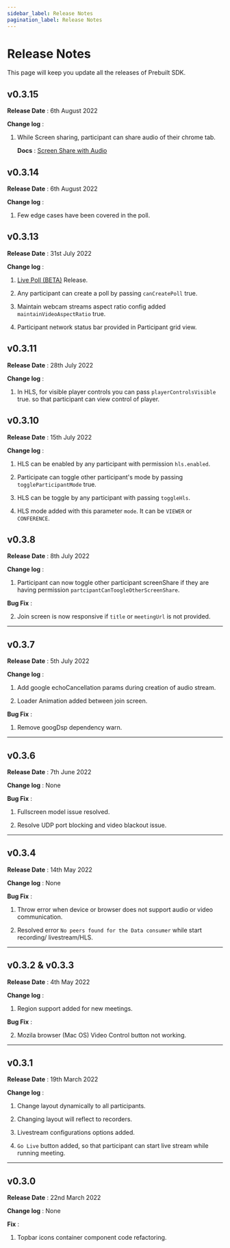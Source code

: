 ```yaml
---
sidebar_label: Release Notes
pagination_label: Release Notes
---
```


# Release Notes

This page will keep you update all the releases of Prebuilt SDK.

## v0.3.15

**Release Date** : 6th August 2022

**Change log** :

1. While Screen sharing, participant can share audio of their chrome tab.

   **Docs** : [Screen Share with Audio](https://docs.videosdk.live/prebuilt/guide/prebuilt-video-and-audio-calling/features/screenshare#screen-share-with-audio)

## v0.3.14

**Release Date** : 6th August 2022

**Change log** :

1. Few edge cases have been covered in the poll.

## v0.3.13

**Release Date** : 31st July 2022

**Change log** :

1. [Live Poll (BETA)](https://docs.videosdk.live/prebuilt/guide/prebuilt-video-and-audio-calling/features/live-poll) Release.

2. Any participant can create a poll by passing `canCreatePoll` true.

3. Maintain webcam streams aspect ratio config added `maintainVideoAspectRatio` true.

4. Participant network status bar provided in Participant grid view.

## v0.3.11

**Release Date** : 28th July 2022

**Change log** :

1. In HLS, for visible player controls you can pass `playerControlsVisible` true. so that participant can view control of player.

## v0.3.10

**Release Date** : 15th July 2022

**Change log** :

1. HLS can be enabled by any participant with permission `hls.enabled`.

2. Participate can toggle other participant's mode by passing `toggleParticipantMode` true.

3. HLS can be toggle by any participant with passing `toggleHls`.

4. HLS mode added with this parameter `mode`. It can be `VIEWER` or `CONFERENCE`.

## v0.3.8

**Release Date** : 8th July 2022

**Change log** :

1. Participant can now toggle other participant screenShare if they are having permission `partcipantCanToogleOtherScreenShare`.

**Bug Fix** :

2. Join screen is now responsive if `title` or `meetingUrl` is not provided.

---

## v0.3.7

**Release Date** : 5th July 2022

**Change log** :

1. Add google echoCancellation params during creation of audio stream.

2. Loader Animation added between join screen.

**Bug Fix** :

1. Remove googDsp dependency warn.

---

## v0.3.6

**Release Date** : 7th June 2022

**Change log** : None

**Bug Fix** :

1. Fullscreen model issue resolved.

2. Resolve UDP port blocking and video blackout issue.

---

## v0.3.4

**Release Date** : 14th May 2022

**Change log** : None

**Bug Fix** :

1. Throw error when device or browser does not support audio or video communication.

2. Resolved error `No peers found for the Data consumer` while start recording/ livestream/HLS.

---

## v0.3.2 & v0.3.3

**Release Date** : 4th May 2022

**Change log** :

1. Region support added for new meetings.

**Bug Fix** :

2. Mozila browser (Mac OS) Video Control button not working.

---

## v0.3.1

**Release Date** : 19th March 2022

**Change log** :

1. Change layout dynamically to all participants.

2. Changing layout will reflect to recorders.

3. Livestream configurations options added.

4. `Go Live` button added, so that participant can start live stream while running meeting.

---

## v0.3.0

**Release Date** : 22nd March 2022

**Change log** : None

**Fix** :

1. Topbar icons container component code refactoring.
